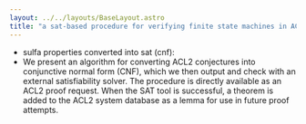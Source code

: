 ```yaml
---
layout: ../../layouts/BaseLayout.astro
title: "a sat-based procedure for verifying finite state machines in ACL2 - w. hunt et al."
---
```

- sulfa properties converted into sat (cnf): 
- We present an algorithm for converting ACL2 conjectures into conjunctive normal form (CNF), which we then output and check with an external satisfiability solver. The procedure is directly available as an ACL2 proof request. When the SAT tool is successful, a theorem  is added to the ACL2 system database as a lemma for use in future proof attempts. 
